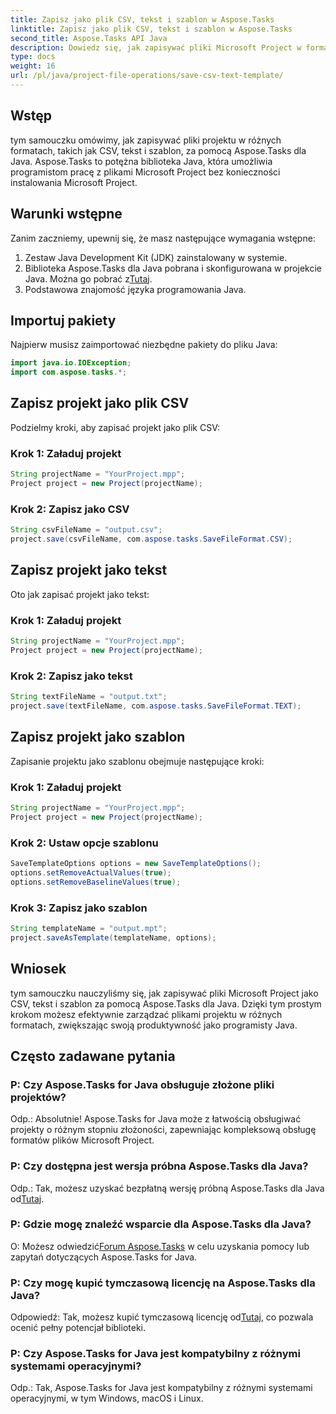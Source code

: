 ```yaml
---
title: Zapisz jako plik CSV, tekst i szablon w Aspose.Tasks
linktitle: Zapisz jako plik CSV, tekst i szablon w Aspose.Tasks
second_title: Aspose.Tasks API Java
description: Dowiedz się, jak zapisywać pliki Microsoft Project w formatach CSV, tekstowych i szablonach przy użyciu Aspose.Tasks dla Java.
type: docs
weight: 16
url: /pl/java/project-file-operations/save-csv-text-template/
---
```

## Wstęp
tym samouczku omówimy, jak zapisywać pliki projektu w różnych formatach, takich jak CSV, tekst i szablon, za pomocą Aspose.Tasks dla Java. Aspose.Tasks to potężna biblioteka Java, która umożliwia programistom pracę z plikami Microsoft Project bez konieczności instalowania Microsoft Project.
## Warunki wstępne
Zanim zaczniemy, upewnij się, że masz następujące wymagania wstępne:
1. Zestaw Java Development Kit (JDK) zainstalowany w systemie.
2.  Biblioteka Aspose.Tasks dla Java pobrana i skonfigurowana w projekcie Java. Można go pobrać z[Tutaj](https://releases.aspose.com/tasks/java/).
3. Podstawowa znajomość języka programowania Java.

## Importuj pakiety
Najpierw musisz zaimportować niezbędne pakiety do pliku Java:
```java
import java.io.IOException;
import com.aspose.tasks.*;
```
## Zapisz projekt jako plik CSV
Podzielmy kroki, aby zapisać projekt jako plik CSV:
### Krok 1: Załaduj projekt
```java
String projectName = "YourProject.mpp";
Project project = new Project(projectName);
```
### Krok 2: Zapisz jako CSV
```java
String csvFileName = "output.csv";
project.save(csvFileName, com.aspose.tasks.SaveFileFormat.CSV);
```
## Zapisz projekt jako tekst
Oto jak zapisać projekt jako tekst:
### Krok 1: Załaduj projekt
```java
String projectName = "YourProject.mpp";
Project project = new Project(projectName);
```
### Krok 2: Zapisz jako tekst
```java
String textFileName = "output.txt";
project.save(textFileName, com.aspose.tasks.SaveFileFormat.TEXT);
```
## Zapisz projekt jako szablon
Zapisanie projektu jako szablonu obejmuje następujące kroki:
### Krok 1: Załaduj projekt
```java
String projectName = "YourProject.mpp";
Project project = new Project(projectName);
```
### Krok 2: Ustaw opcje szablonu
```java
SaveTemplateOptions options = new SaveTemplateOptions();
options.setRemoveActualValues(true);
options.setRemoveBaselineValues(true);
```
### Krok 3: Zapisz jako szablon
```java
String templateName = "output.mpt";
project.saveAsTemplate(templateName, options);
```

## Wniosek
tym samouczku nauczyliśmy się, jak zapisywać pliki Microsoft Project jako CSV, tekst i szablon za pomocą Aspose.Tasks dla Java. Dzięki tym prostym krokom możesz efektywnie zarządzać plikami projektu w różnych formatach, zwiększając swoją produktywność jako programisty Java.
## Często zadawane pytania
### P: Czy Aspose.Tasks for Java obsługuje złożone pliki projektów?
Odp.: Absolutnie! Aspose.Tasks for Java może z łatwością obsługiwać projekty o różnym stopniu złożoności, zapewniając kompleksową obsługę formatów plików Microsoft Project.
### P: Czy dostępna jest wersja próbna Aspose.Tasks dla Java?
 Odp.: Tak, możesz uzyskać bezpłatną wersję próbną Aspose.Tasks dla Java od[Tutaj](https://releases.aspose.com/).
### P: Gdzie mogę znaleźć wsparcie dla Aspose.Tasks dla Java?
 O: Możesz odwiedzić[Forum Aspose.Tasks](https://forum.aspose.com/c/tasks/15) w celu uzyskania pomocy lub zapytań dotyczących Aspose.Tasks for Java.
### P: Czy mogę kupić tymczasową licencję na Aspose.Tasks dla Java?
 Odpowiedź: Tak, możesz kupić tymczasową licencję od[Tutaj](https://purchase.aspose.com/temporary-license/), co pozwala ocenić pełny potencjał biblioteki.
### P: Czy Aspose.Tasks for Java jest kompatybilny z różnymi systemami operacyjnymi?
Odp.: Tak, Aspose.Tasks for Java jest kompatybilny z różnymi systemami operacyjnymi, w tym Windows, macOS i Linux.